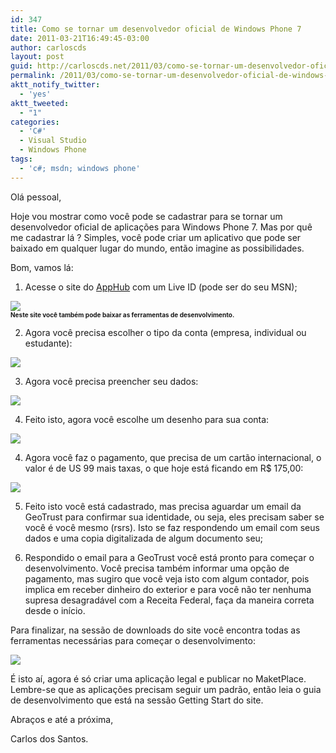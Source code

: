 ```yaml
---
id: 347
title: Como se tornar um desenvolvedor oficial de Windows Phone 7
date: 2011-03-21T16:49:45-03:00
author: carloscds
layout: post
guid: http://carloscds.net/2011/03/como-se-tornar-um-desenvolvedor-oficial-de-windows-phone-7/
permalink: /2011/03/como-se-tornar-um-desenvolvedor-oficial-de-windows-phone-7/
aktt_notify_twitter:
  - 'yes'
aktt_tweeted:
  - "1"
categories:
  - 'C#'
  - Visual Studio
  - Windows Phone
tags:
  - 'c#; msdn; windows phone'
---
```

Olá pessoal,

Hoje vou mostrar como você pode se cadastrar para se tornar um desenvolvedor oficial de aplicações para Windows Phone 7. Mas por quê me cadastrar lá ? Simples, você pode criar um aplicativo que pode ser baixado em qualquer lugar do mundo, então imagine as possibilidades.

Bom, vamos lá: 

1. Acesse o site do [AppHub](http://create.msdn.com/en-US) com um Live ID (pode ser do seu MSN);

![](/wp-content/uploads/2011/03/image.png)  
**<font size="1">Neste site você também pode baixar as ferramentas de desenvolvimento.</font>**

2. Agora você precisa escolher o tipo da conta (empresa, individual ou estudante):

![](/wp-content/uploads/2011/03/image1.png)

3. Agora você precisa preencher seu dados:

![](/wp-content/uploads/2011/03/image2.png)

4. Feito isto, agora você escolhe um desenho para sua conta:

![](/wp-content/uploads/2011/03/image3.png)

4. Agora você faz o pagamento, que precisa de um cartão internacional, o valor é de US 99 mais taxas, o que hoje está ficando em R$ 175,00:

![](/wp-content/uploads/2011/03/image4.png)

5. Feito isto você está cadastrado, mas precisa aguardar um email da GeoTrust para confirmar sua identidade, ou seja, eles precisam saber se você é você mesmo (rsrs). Isto se faz respondendo um email com seus dados e uma copia digitalizada de algum documento seu;

6. Respondido o email para a GeoTrust você está pronto para começar o desenvolvimento. Você precisa também informar uma opção de pagamento, mas sugiro que você veja isto com algum contador, pois implica em receber dinheiro do exterior e para você não ter nenhuma supresa desagradável com a Receita Federal, faça da maneira correta desde o início.

Para finalizar, na sessão de downloads do site você encontra todas as ferramentas necessárias para começar o desenvolvimento:

![](/wp-content/uploads/2011/03/image5.png)

É isto aí, agora é só criar uma aplicação legal e publicar no MaketPlace. Lembre-se que as aplicações precisam seguir um padrão, então leia o guia de desenvolvimento que está na sessão Getting Start do site.

Abraços e até a próxima,

Carlos dos Santos.
